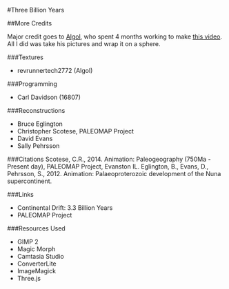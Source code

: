 #Three Billion Years

##More Credits

Major credit goes to [Algol](https://plus.google.com/u/0/109345436177828570719), who spent 4 months working to make [this video](http://www.youtube.com/watch?v=UwWWuttntio). All I did was take his pictures and wrap it on a sphere. 

###Textures
 * revrunnertech2772 (Algol)
 
###Programming
 * Carl Davidson (16807)
 
###Reconstructions
 * Bruce Eglington
 * Christopher Scotese, PALEOMAP Project
 * David Evans
 * Sally Pehrsson
 
###Citations
Scotese, C.R., 2014. Animation: Paleogeography (750Ma - Present day), PALEOMAP Project, Evanston IL.
Eglington, B., Evans, D., Pehrsson, S., 2012. Animation: Palaeoproterozoic development of the Nuna supercontinent.

###Links
 * Continental Drift: 3.3 Billion Years
 * PALEOMAP Project
 
###Resources Used
 * GIMP 2
 * Magic Morph
 * Camtasia Studio
 * ConverterLite
 * ImageMagick
 * Three.js
